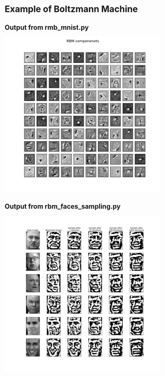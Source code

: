 # Example of Boltzmann Machine

## Output from rmb_mnist.py

![](images/rbm_mnist_digit_features.png)

## Output from rbm_faces_sampling.py

![](images/rbm_sampled_faces.png)
